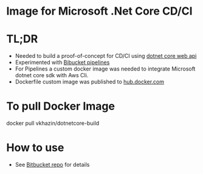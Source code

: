 # Image for Microsoft .Net Core CD/CI #

# TL;DR #
* Needed to build a proof-of-concept for CD/CI using [dotnet core web api](https://www.microsoft.com/net/core)
* Experimented with [Bibucket pipelines](https://bitbucket.org/product/features/pipelines)
* For Pipelines a custom docker image was needed to integrate Microsoft dotnet core sdk with Aws Cli.
* Dockerfile custom image was published to [hub.docker.com](https://hub.docker.com/r/vkhazin/dotnetcore-build/)

# To pull Docker Image #
docker pull vkhazin/dotnetcore-build

# How to use #
* See [Bitbucket repo](https://bitbucket.org/vk-smith/dotnetapi/src/master/README.md) for details
